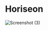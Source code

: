 # Horiseon
![Screenshot (3)](https://user-images.githubusercontent.com/82970208/121441541-a30bf000-c94f-11eb-8ef2-20e65f17b0c0.png)
